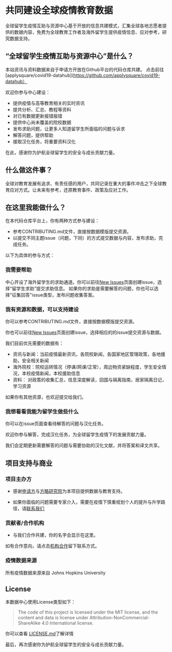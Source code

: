 # 共同建设全球疫情教育数据

全球留学生疫情互助与资源中心基于开放的信息共建模式，汇集全球各地志愿者提供的数据内容，免费为全球教育工作者及海外留学生提供疫情信息、应对参考，研究数据支持。

## “全球留学生疫情互助与资源中心”是什么？

本站资讯与资料数据来自于申请方开放在Github平台的代码仓库共建。
点击前往[applysquare/covid19-datahub](https://github.com/applysquare/covid19-datahub）

欢迎你参与中心建设：
- 提供疫情与高等教育相关的实时资讯
- 提共分析、汇总、教程等资料
- 对已有数据更新报错报错
- 提供中心尚未覆盖的院校数据
- 发布求助问题，让更多人知道留学生所面临的问题与诉求
- 解答问题，提供帮助
- 接取汉化任务，将重要资料汉化

在此，感谢你为护航全球留学生的安全与成长贡献力量。

## 什么做这件事？
全球对教育发展有追求、有责任感的用户，共同记录在重大的事件冲击之下全球教育应对方式。让未来有参考，还原教育事件、政策及应对工作。


## 在这里我能做什么？

在本代码仓库平台上，你有两种方式参与建设：
- 参考CONTRIBUTING.md文件，直接按数据模版提交资源。
- 以提交不同主题issue（问题，下同）的方式提交数据与内容，发布求助，完成任务。

以下为具体的参与方式：

### 我需要帮助

中心开设了海外留学生的求助通道。你可以前往[New Issues](https://github.com/applysquare/covid19-datahub/issues/new/choose)页面创建issue，选择“留学生求助”提交求助信息。
如果你的求助是需要解答的问题，你也可以选择"征集回答"issue类型，发布问题收集答案。

### 我有资源和数据，可以支持建设

你可以参考CONTRIBUTING.md文件，直接按数据模版提交资源。

你也可以前往[New Issues](https://github.com/applysquare/covid19-datahub/issues/new/choose)页面创建issue，选择相应的的issue提交资源与数据。

我们目前优先需要的数据有：
- 资讯与新闻：当前疫情最新资讯，各院校新闻，各国家地区管理政策，各地援助，安全相关新闻
- 海外院校：院校运转情况（停课/网课/正常），周边物资紧缺程度，学生安全情况，本校疫情新闻，本校援助信息
- 资料： 对政策的收集汇总，信息深度解读，回国与隔离指南，居家隔离日记，学习资源


如果你有其他资源，也欢迎提交给我们。

### 我想看看我能为留学生做些什么

你可以在issue页面查看待解答的问题与汉化任务。

欢迎你参与解答，完成汉化任务，为全球留学生疫情下的发展贡献力量。

我们会定期更新需要解答的问题与需要协助的汉化文献，并将答案和译文共享。


## 项目支持与商业

### 项目主办方

- 感谢[申请方](http://www.applysquare.com)与[方略研究院](https://www.squarestrategics.com/)为本项目提供数据与教育支持。

- 如果你面临的问题需要专家介入，需要在疫情下慎重规划个人的提升与升学路径，请[联系我们](https://github.com/applysquare/covid19-datahub/issues/new?assignees=&labels=%5B%E4%B8%93%E5%AE%B6%E5%92%A8%E8%AF%A2%5D&template=consulting-service.md&title=)


### 贡献者/合作机构

- 与我们合作共建，你的名字会显示在这里。

如有合作意向，请点击[机构合作](https://github.com/applysquare/covid19-datahub/issues/new?assignees=&template=institional-cooperation-cn.md&title=%5B%E6%9C%BA%E6%9E%84%E5%90%88%E4%BD%9C%E6%84%8F%E5%90%91%5D)留下联系方式。

### 疫情数据来源

所有疫情数据来源来自 Johns Hopkins University

## License

本数据中心使用License类型如下：

> The code of this project is licensed under the MIT license, and
> the content and data is license under Attribution-NonCommercial-ShareAlike
> 4.0 International license.

你可以查看 [LICENSE.md](https://github.com/applysquare/covid19-datahub/blob/master/LICENSE)了解详情

最后，再次感谢你为护航全球留学生的安全与成长贡献力量。
